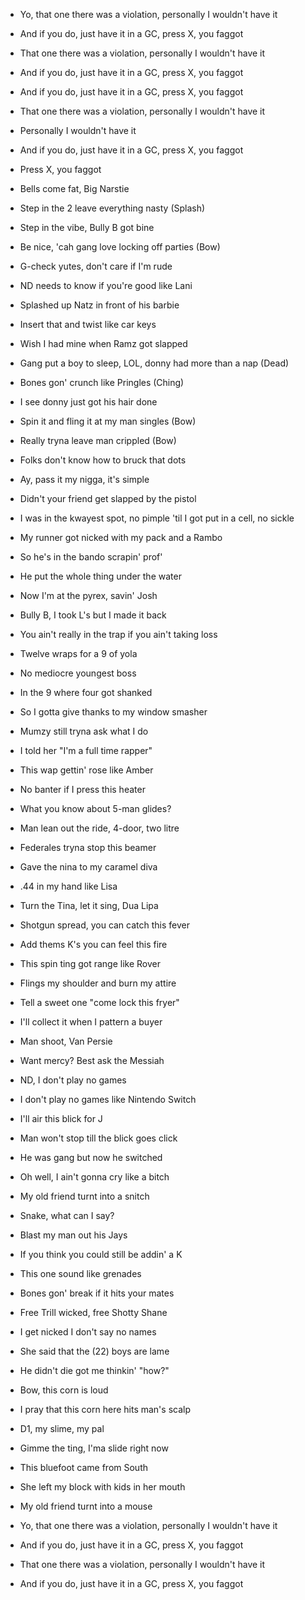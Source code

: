- Yo, that one there was a violation, personally I wouldn't have it
- And if you do, just have it in a GC, press X, you faggot
- That one there was a violation, personally I wouldn't have it
- And if you do, just have it in a GC, press X, you faggot
- And if you do, just have it in a GC, press X, you faggot
- That one there was a violation, personally I wouldn't have it
- Personally I wouldn't have it
- And if you do, just have it in a GC, press X, you faggot
- Press X, you faggot

- Bells come fat, Big Narstie
- Step in the 2 leave everything nasty (Splash)
- Step in the vibe, Bully B got bine
- Be nice, 'cah gang love locking off parties (Bow)
- G-check yutes, don't care if I'm rude
- ND needs to know if you're good like Lani
- Splashed up Natz in front of his barbie
- Insert that and twist like car keys
- Wish I had mine when Ramz got slapped
- Gang put a boy to sleep, LOL, donny had more than a nap (Dead)
- Bones gon' crunch like Pringles (Ching)
- I see donny just got his hair done
- Spin it and fling it at my man singles (Bow)
- Really tryna leave man crippled (Bow)
- Folks don't know how to bruck that dots
- Ay, pass it my nigga, it's simple
- Didn't your friend get slapped by the pistol
- I was in the kwayest spot, no pimple 'til I got put in a cell, no sickle

- My runner got nicked with my pack and a Rambo
- So he's in the bando scrapin' prof'
- He put the whole thing under the water
- Now I'm at the pyrex, savin' Josh
- Bully B, I took L's but I made it back
- You ain't really in the trap if you ain't taking loss
- Twelve wraps for a 9 of yola
- No mediocre youngest boss
- In the 9 where four got shanked
- So I gotta give thanks to my window smasher
- Mumzy still tryna ask what I do
- I told her "I'm a full time rapper"

- This wap gettin' rose like Amber
- No banter if I press this heater
- What you know about 5-man glides?
- Man lean out the ride, 4-door, two litre
- Federales tryna stop this beamer
- Gave the nina to my caramel diva
- .44 in my hand like Lisa
- Turn the Tina, let it sing, Dua Lipa
- Shotgun spread, you can catch this fever
- Add thems K's you can feel this fire
- This spin ting got range like Rover
- Flings my shoulder and burn my attire
- Tell a sweet one "come lock this fryer"
- I'll collect it when I pattern a buyer
- Man shoot, Van Persie
- Want mercy? Best ask the Messiah

- ND, I don't play no games
- I don't play no games like Nintendo Switch
- I'll air this blick for J
- Man won't stop till the blick goes click
- He was gang but now he switched
- Oh well, I ain't gonna cry like a bitch
- My old friend turnt into a snitch
- Snake, what can I say?
- Blast my man out his Jays
- If you think you could still be addin' a K
- This one sound like grenades
- Bones gon' break if it hits your mates
- Free Trill wicked, free Shotty Shane
- I get nicked I don't say no names
- She said that the (22) boys are lame
- He didn't die got me thinkin' "how?"
- Bow, this corn is loud
- I pray that this corn here hits man's scalp
- D1, my slime, my pal
- Gimme the ting, I'ma slide right now
- This bluefoot came from South
- She left my block with kids in her mouth
- My old friend turnt into a mouse

- Yo, that one there was a violation, personally I wouldn't have it
- And if you do, just have it in a GC, press X, you faggot
- That one there was a violation, personally I wouldn't have it
- And if you do, just have it in a GC, press X, you faggot
